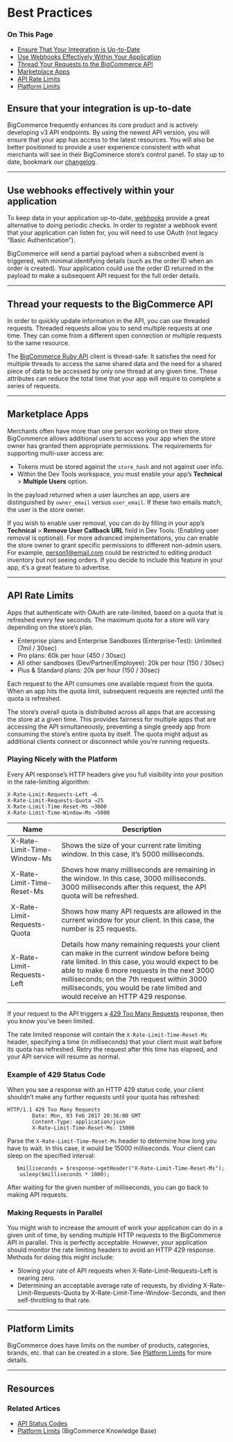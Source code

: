 <h1>Best Practices</h1>
<div class="otp" id="no-index">
	<h3> On This Page </h3>
	<ul>
        <li><a href="#best-practices_integration-up-to-date">Ensure That Your Integration is Up-to-Date</a></li>
        <li><a href="#best-practices_use-webhooks">Use Webhooks Effectively Within Your Application</a></li>
        <li><a href="#best-practices_thread-api-requests">Thread Your Requests to the BigCommerce API</a></li>
        <li><a href="#best-practices_marketplace-apps">Marketplace Apps</a></li>
        <li><a href="#best-practices_rate-limits">API Rate Limits</a></li>
        <li><a href="#best-practices_platform-limits">Platform Limits</a></li>
	</ul>
</div>

<a href='#best-practices_integration-up-to-date' aria-hidden='true' class='block-anchor'  id='best-practices_integration-up-to-date'><i aria-hidden='true' class='linkify icon'></i></a>

## Ensure that your integration is up-to-date

BigCommerce frequently enhances its core product and is actively developing v3 API endpoints. By using the newest API version, you will ensure that your app has access to the latest resources. You will also be better positioned to provide a user experience consistent with what merchants will see in their BigCommerce store’s control panel. To stay up to date, bookmark our [changelog](/changelog). 

---

<a href='#best-practices_use-webhooks' aria-hidden='true' class='block-anchor'  id='best-practices_use-webhooks'><i aria-hidden='true' class='linkify icon'></i></a>

## Use webhooks effectively within your application

To keep data in your application up-to-date, [webhooks](/api-docs/getting-started/webhooks/about-webhooks) provide a great alternative to doing periodic checks. In order to register a webhook event that your application can listen for, you will need to use OAuth (not legacy “Basic Authentication”).

BigCommerce will send a partial payload when a subscribed event is triggered, with minimal identifying details (such as the order ID when an order is created). Your application could use the order ID returned in the payload to make a subsequent API request for the full order details.

---

<a href='#best-practices_thread-api-requests' aria-hidden='true' class='block-anchor'  id='best-practices_thread-api-requests'><i aria-hidden='true' class='linkify icon'></i></a>

## Thread your requests to the BigCommerce API

In order to quickly update information in the API, you can use threaded requests. Threaded requests allow you to send multiple requests at one time. They can come from a different open connection or multiple requests to the same resource. 

The [BigCommerce Ruby API](https://github.com/bigcommerce/bigcommerce-api-ruby) client is thread-safe: It satisfies the need for multiple threads to access the same shared data and the need for a shared piece of data to be accessed by only one thread at any given time. These attributes can reduce the total time that your app will require to complete a series of requests.

---

<a href='#best-practices_marketplace-apps' aria-hidden='true' class='block-anchor'  id='best-practices_marketplace-apps'><i aria-hidden='true' class='linkify icon'></i></a>

## Marketplace Apps

Merchants often have more than one person working on their store. BigCommerce allows additional users to access your app when the store owner has granted them appropriate permissions. The requirements for supporting multi-user access are:
* Tokens must be stored against the `store_hash` and not against user info.
* Within the Dev Tools workspace, you must enable your app’s **Technical** > **Multiple Users** option.

In the payload returned when a user launches an app, users are distinguished by `owner_email` versus `user_email`. If these two emails match, the user is the store owner.

If you wish to enable user removal, you can do by filling in your app’s **Technical** > **Remove User Callback URL** field in Dev Tools. (Enabling user removal is optional).
For more advanced implementations, you can enable the store owner to grant specific permissions to different non-admin users. For example, person1@email.com could be restricted to editing product inventory but not seeing orders. If you decide to include this feature in your app, it’s a great feature to advertise.

---

<a href='#best-practices_rate-limits' aria-hidden='true' class='block-anchor'  id='best-practices_rate-limits'><i aria-hidden='true' class='linkify icon'></i></a>

## API Rate Limits
Apps that authenticate with OAuth are rate-limited, based on a quota that is refreshed every few seconds. The maximum quota for a store will vary depending on the store’s plan.

* Enterprise plans and Enterprise Sandboxes (Enterprise-Test): Unlimited (7mil / 30sec)
* Pro plans: 60k per hour (450 / 30sec)
* All other sandboxes (Dev/Partner/Employee): 20k per hour (150 / 30sec)
* Plus & Standard plans: 20k per hour (150 / 30sec)

Each request to the API consumes one available request from the quota. When an app hits the quota limit, subsequent requests are rejected until the quota is refreshed.

The store’s overall quota is distributed across all apps that are accessing the store at a given time. This provides fairness for multiple apps that are accessing the API simultaneously, preventing a single greedy app from consuming the store’s entire quota by itself. The quota might adjust as additional clients connect or disconnect while you’re running requests. 

### Playing Nicely with the Platform

Every API response’s HTTP headers give you full visibility into your position in the rate-limiting algorithm:
```
X-Rate-Limit-Requests-Left →6
X-Rate-Limit-Requests-Quota →25
X-Rate-Limit-Time-Reset-Ms →3000
X-Rate-Limit-Time-Window-Ms →5000
```

| Name | Description |
| -- | -- |
| X-Rate-Limit-Time-Window-Ms| Shows the size of your current rate limiting window. In this case, it’s 5000 milliseconds.|
| X-Rate-Limit-Time-Reset-Ms | Shows how many milliseconds are remaining in the window. In this case, 3000 milliseconds. 3000 milliseconds after this request, the API quota will be refreshed. |
| X-Rate-Limit-Requests-Quota | Shows how many API requests are allowed in the current window for your client. In this case, the number is 25 requests. |
| X-Rate-Limit-Requests-Left | Details how many remaining requests your client can make in the current window before being rate limited. In this case, you would expect to be able to make 6 more requests in the next 3000 milliseconds; on the 7th request within 3000 milliseconds, you would be rate limited and would receive an HTTP 429 response.|

If your request to the API triggers a [429 Too Many Requests](/api-docs/getting-started/basics/api-status-codes#api-status-codes_4-client-error) response, then you know you’ve been limited.

The rate limited response will contain the `X-Rate-Limit-Time-Reset-Ms` header, specifying a time (in milliseconds) that your client must wait before its quota has refreshed. Retry the request after this time has elapsed, and your API service will resume as normal.


### Example of 429 Status Code

When you see a response with an HTTP 429 status code, your client shouldn’t make any further requests until your quota has refreshed:

```
HTTP/1.1 429 Too Many Requests
    	Date: Mon, 03 Feb 2017 20:36:00 GMT
    	Content-Type: application/json
    	X-Rate-Limit-Time-Reset-Ms: 15000
```


Parse the `X-Rate-Limit-Time-Reset-Ms` header to determine how long you have to wait. In this case, it would be 15000 milliseconds.
Your client can sleep on the specified interval:

```
   $milliseconds = $response->getHeader("X-Rate-Limit-Time-Reset-Ms");
    usleep($milliseconds * 1000);
```


After waiting for the given number of milliseconds, you can go back to making API requests.

### Making Requests in Parallel
You might wish to increase the amount of work your application can do in a given unit of time, by sending multiple HTTP requests to the BigCommerce API in parallel. This is perfectly acceptable.
However, your application should monitor the rate limiting headers to avoid an HTTP 429 response. Methods for doing this might include:
* Slowing your rate of API requests when X-Rate-Limit-Requests-Left is nearing zero.
* Determining an acceptable average rate of requests, by dividing X-Rate-Limit-Requests-Quota by X-Rate-Limit-Time-Window-Seconds, and then self-throttling to that rate.

---

<a href='#best-practices_platform-limits' aria-hidden='true' class='block-anchor'  id='best-practices_platform-limits'><i aria-hidden='true' class='linkify icon'></i></a>

## Platform Limits

BigCommerce does have limits on the number of products, categories, brands, etc. that can be created in a store. See [Platform Limits](https://forum.bigcommerce.com/s/article/Platform-Limits#product-catalog-limits) for more details.

---

## Resources
### Related Artices
* [API Status Codes](https://developer.bigcommerce.com/api-docs/getting-started/api-status-codes)
* [Platform Limits](https://support.bigcommerce.com/s/article/Platform-Limits#product-catalog-limits) (BigCommerce Knowledge Base)

